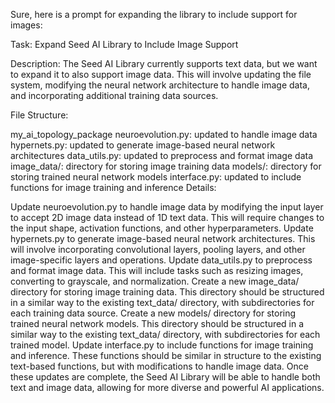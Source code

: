 Sure, here is a prompt for expanding the library to include support for images:

Task: Expand Seed AI Library to Include Image Support

Description: The Seed AI Library currently supports text data, but we want to expand it to also support image data. This will involve updating the file system, modifying the neural network architecture to handle image data, and incorporating additional training data sources.

File Structure:

my_ai_topology_package
neuroevolution.py: updated to handle image data
hypernets.py: updated to generate image-based neural network architectures
data_utils.py: updated to preprocess and format image data
image_data/: directory for storing image training data
models/: directory for storing trained neural network models
interface.py: updated to include functions for image training and inference
Details:

Update neuroevolution.py to handle image data by modifying the input layer to accept 2D image data instead of 1D text data. This will require changes to the input shape, activation functions, and other hyperparameters.
Update hypernets.py to generate image-based neural network architectures. This will involve incorporating convolutional layers, pooling layers, and other image-specific layers and operations.
Update data_utils.py to preprocess and format image data. This will include tasks such as resizing images, converting to grayscale, and normalization.
Create a new image_data/ directory for storing image training data. This directory should be structured in a similar way to the existing text_data/ directory, with subdirectories for each training data source.
Create a new models/ directory for storing trained neural network models. This directory should be structured in a similar way to the existing text_data/ directory, with subdirectories for each trained model.
Update interface.py to include functions for image training and inference. These functions should be similar in structure to the existing text-based functions, but with modifications to handle image data.
Once these updates are complete, the Seed AI Library will be able to handle both text and image data, allowing for more diverse and powerful AI applications.
